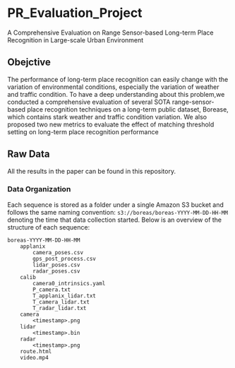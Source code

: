 # PR_Evaluation_Project
A Comprehensive Evaluation on Range Sensor-based Long-term Place Recognition in Large-scale Urban Environment

## Obejctive
The performance of long-term place recognition can easily change with the variation of environmental conditions, especially the variation of weather and traffic condition. To have a deep understanding about this problem,we conducted a comprehensive evaluation of several SOTA range-sensor-based place recognition techniques on a long-term public dataset, Borease, which contains stark weather and traffic condition variation. We also proposed two new metrics to evaluate the effect of matching threshold setting on long-term place recognition performance

## Raw Data
All the results in the paper can be found in this repository.

### Data Organization

Each sequence is stored as a folder under a single Amazon S3 bucket and follows the same naming convention: `s3://boreas/boreas-YYYY-MM-DD-HH-MM` denoting the time that data collection started. Below is an overview of the structure of each sequence:

```text
boreas-YYYY-MM-DD-HH-MM
	applanix
		camera_poses.csv
		gps_post_process.csv
		lidar_poses.csv
		radar_poses.csv
	calib
		camera0_intrinsics.yaml
		P_camera.txt
		T_applanix_lidar.txt
		T_camera_lidar.txt
		T_radar_lidar.txt
	camera
		<timestamp>.png
	lidar
		<timestamp>.bin
	radar
		<timestamp>.png
	route.html
	video.mp4
```

